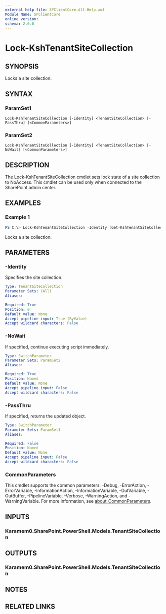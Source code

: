```yaml
---
external help file: SPClientCore.dll-Help.xml
Module Name: SPClientCore
online version:
schema: 2.0.0
---
```


# Lock-KshTenantSiteCollection

## SYNOPSIS
Locks a site collection.

## SYNTAX

### ParamSet1
```
Lock-KshTenantSiteCollection [-Identity] <TenantSiteCollection> [-PassThru] [<CommonParameters>]
```

### ParamSet2
```
Lock-KshTenantSiteCollection [-Identity] <TenantSiteCollection> [-NoWait] [<CommonParameters>]
```

## DESCRIPTION
The Lock-KshTenantSiteCollection cmdlet sets lock state of a site collection to NoAccess.
This cmdlet can be used only when connected to the SharePoint admin center.

## EXAMPLES

### Example 1
```powershell
PS C:\> Lock-KshTenantSiteCollection -Identity (Get-KshTenantSiteCollection -SiteCollectionUrl 'https://example.sharepoint.com/sites/hub')
```

Locks a site collection.

## PARAMETERS

### -Identity
Specifies the site collection.

```yaml
Type: TenantSiteCollection
Parameter Sets: (All)
Aliases:

Required: True
Position: 0
Default value: None
Accept pipeline input: True (ByValue)
Accept wildcard characters: False
```

### -NoWait
If specified, continue executing script immediately.

```yaml
Type: SwitchParameter
Parameter Sets: ParamSet2
Aliases:

Required: True
Position: Named
Default value: None
Accept pipeline input: False
Accept wildcard characters: False
```

### -PassThru
If specified, returns the updated object.

```yaml
Type: SwitchParameter
Parameter Sets: ParamSet1
Aliases:

Required: False
Position: Named
Default value: None
Accept pipeline input: False
Accept wildcard characters: False
```

### CommonParameters
This cmdlet supports the common parameters: -Debug, -ErrorAction, -ErrorVariable, -InformationAction, -InformationVariable, -OutVariable, -OutBuffer, -PipelineVariable, -Verbose, -WarningAction, and -WarningVariable. For more information, see [about_CommonParameters](http://go.microsoft.com/fwlink/?LinkID=113216).

## INPUTS

### Karamem0.SharePoint.PowerShell.Models.TenantSiteCollection

## OUTPUTS

### Karamem0.SharePoint.PowerShell.Models.TenantSiteCollection

## NOTES

## RELATED LINKS
